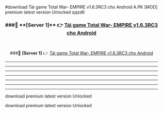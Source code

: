 #download Tải game Total War- EMPIRE v1.6.3RC3 cho Android  A.PK [MOD] premium latest version Unlocked qqzd6 



<div align="center">
<h3>###🔹 **[Server 1]** 👉 <a href="https://download1apk.web.app/">Tải game Total War- EMPIRE v1.6.3RC3 cho Android </a></h3><br>


###🔹 **[Server 1]** 👉 <a href="https://download1apk.web.app/">Tải game Total War- EMPIRE v1.6.3RC3 cho Android </a></h3>
</div>



----------------------------------------------------------

----------------------------------------------------------

----------------------------------------------------------

----------------------------------------------------------

----------------------------------------------------------

----------------------------------------------------------

----------------------------------------------------------

download premium latest version Unlocked

download premium latest version Unlocked
